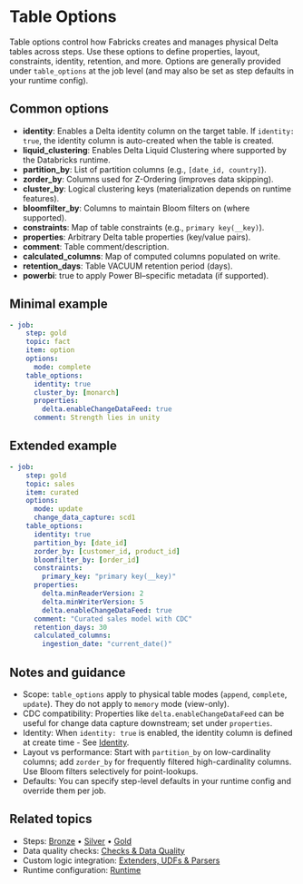 # Table Options

Table options control how Fabricks creates and manages physical Delta tables across steps. Use these options to define properties, layout, constraints, identity, retention, and more. Options are generally provided under `table_options` at the job level (and may also be set as step defaults in your runtime config).

## Common options

- **identity**: Enables a Delta identity column on the target table. If `identity: true`, the identity column is auto-created when the table is created.
- **liquid_clustering**: Enables Delta Liquid Clustering where supported by the Databricks runtime.
- **partition_by**: List of partition columns (e.g., `[date_id, country]`).
- **zorder_by**: Columns used for Z-Ordering (improves data skipping).
- **cluster_by**: Logical clustering keys (materialization depends on runtime features).
- **bloomfilter_by**: Columns to maintain Bloom filters on (where supported).
- **constraints**: Map of table constraints (e.g., `primary key(__key)`).
- **properties**: Arbitrary Delta table properties (key/value pairs).
- **comment**: Table comment/description.
- **calculated_columns**: Map of computed columns populated on write.
- **retention_days**: Table VACUUM retention period (days).
- **powerbi**: true to apply Power BI–specific metadata (if supported).

## Minimal example

```yaml
- job:
    step: gold
    topic: fact
    item: option
    options:
      mode: complete
    table_options:
      identity: true
      cluster_by: [monarch]
      properties:
        delta.enableChangeDataFeed: true
      comment: Strength lies in unity
```

## Extended example

```yaml
- job:
    step: gold
    topic: sales
    item: curated
    options:
      mode: update
      change_data_capture: scd1
    table_options:
      identity: true
      partition_by: [date_id]
      zorder_by: [customer_id, product_id]
      bloomfilter_by: [order_id]
      constraints:
        primary_key: "primary key(__key)"
      properties:
        delta.minReaderVersion: 2
        delta.minWriterVersion: 5
        delta.enableChangeDataFeed: true
      comment: "Curated sales model with CDC"
      retention_days: 30
      calculated_columns:
        ingestion_date: "current_date()"
```

## Notes and guidance

- Scope: `table_options` apply to physical table modes (`append`, `complete`, `update`). They do not apply to `memory` mode (view-only).
- CDC compatibility: Properties like `delta.enableChangeDataFeed` can be useful for change data capture downstream; set under `properties`.
- Identity: When `identity: true` is enabled, the identity column is defined at create time - See [Identity](https://docs.databricks.com/aws/en/sql/language-manual/sql-ref-syntax-ddl-create-table-using).
- Layout vs performance: Start with `partition_by` on low-cardinality columns; add `zorder_by` for frequently filtered high-cardinality columns. Use Bloom filters selectively for point-lookups.
- Defaults: You can specify step-level defaults in your runtime config and override them per job.

## Related topics

- Steps: [Bronze](../steps/bronze.md) • [Silver](../steps/silver.md) • [Gold](../steps/gold.md)
- Data quality checks: [Checks & Data Quality](./checks-data-quality.md)
- Custom logic integration: [Extenders, UDFs & Parsers](./extenders-udfs-parsers.md)
- Runtime configuration: [Runtime](../runtime.md)

